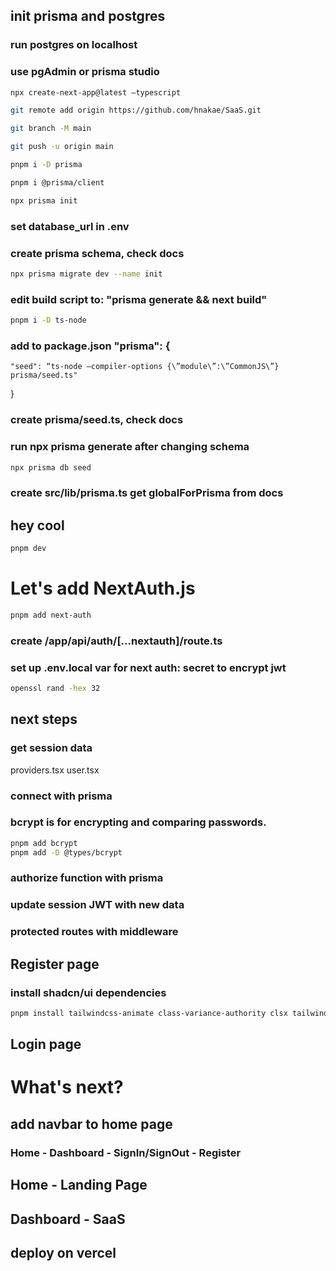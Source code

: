## init prisma and postgres

### run postgres on localhost

### use pgAdmin or prisma studio

```bash
npx create-next-app@latest —typescript

git remote add origin https://github.com/hnakae/SaaS.git

git branch -M main

git push -u origin main

pnpm i -D prisma

pnpm i @prisma/client

npx prisma init
```

### set database_url in .env

### create prisma schema, check docs

```bash
npx prisma migrate dev --name init
```

### edit build script to: "prisma generate && next build"

```bash
pnpm i -D ts-node
```

### add to package.json "prisma": {

    "seed": “ts-node —compiler-options {\”module\”:\”CommonJS\”} prisma/seed.ts"

}

### create prisma/seed.ts, check docs

### run npx prisma generate after changing schema

```bash
npx prisma db seed
```

### create src/lib/prisma.ts get globalForPrisma from docs

## hey cool

```bash
pnpm dev
```

# Let's add NextAuth.js

```bash
pnpm add next-auth
```

### create /app/api/auth/[...nextauth]/route.ts

### set up .env.local var for next auth: secret to encrypt jwt

```bash
openssl rand -hex 32
```

## next steps

### get session data

providers.tsx
user.tsx

### connect with prisma

### bcrypt is for encrypting and comparing passwords.

```bash
pnpm add bcrypt
pnpm add -D @types/bcrypt
```

### authorize function with prisma

### update session JWT with new data

### protected routes with middleware

## Register page

### install shadcn/ui dependencies

```bash
pnpm install tailwindcss-animate class-variance-authority clsx tailwind-merge lucide-react
```

## Login page

# What's next?

## add navbar to home page

### Home - Dashboard - SignIn/SignOut - Register

## Home - Landing Page

## Dashboard - SaaS

## deploy on vercel
